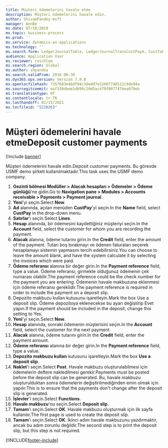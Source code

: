 ```yaml
---
title: Müşteri ödemelerini havale etme
description: Müşteri ödemelerini havale edin.
author: ShivamPandey-msft
manager: AnnBe
ms.date: 07/18/2019
ms.topic: business-process
ms.prod: ''
ms.service: dynamics-ax-applications
ms.technology: ''
ms.search.form: LedgerJournalTable, LedgerJournalTransCustPaym, CustTableLookup
audience: Application User
ms.reviewer: roschlom
ms.search.region: Global
ms.author: shpandey
ms.search.validFrom: 2016-06-30
ms.dyn365.ops.version: Version 7.0.0
ms.openlocfilehash: 7357683e46df04c3dedd7e22607748512c9de94a
ms.sourcegitcommit: eaf330dbee1db96c20d5ac479f007747bea079eb
ms.translationtype: HT
ms.contentlocale: tr-TR
ms.lasthandoff: 02/15/2021
ms.locfileid: "5220263"
---
```

# <a name="deposit-customer-payments"></a><span data-ttu-id="780aa-103">Müşteri ödemelerini havale etme</span><span class="sxs-lookup"><span data-stu-id="780aa-103">Deposit customer payments</span></span>

[!include [banner](../../includes/banner.md)]

<span data-ttu-id="780aa-104">Müşteri ödemelerini havale edin.</span><span class="sxs-lookup"><span data-stu-id="780aa-104">Deposit customer payments.</span></span> <span data-ttu-id="780aa-105">Bu görevde USMF demo şirketi kullanılmaktadır.</span><span class="sxs-lookup"><span data-stu-id="780aa-105">This task uses the USMF demo company.</span></span>

1. <span data-ttu-id="780aa-106">**Gezinti bölmesi Modüller > Alacak hesapları > Ödemeler > Ödeme günlüğü**'ne gidin.</span><span class="sxs-lookup"><span data-stu-id="780aa-106">Go to **Navigation pane > Modules > Accounts receivable > Payments > Payment journal**.</span></span>
2. <span data-ttu-id="780aa-107">**Yeni**'yi seçin.</span><span class="sxs-lookup"><span data-stu-id="780aa-107">Select **New**.</span></span>
3. <span data-ttu-id="780aa-108">**Ad** alanında, açılan menüden **CustPay**'yi seçin.</span><span class="sxs-lookup"><span data-stu-id="780aa-108">In the **Name** field, select **CustPay** in the drop-down menu.</span></span>
4. <span data-ttu-id="780aa-109">**Satırlar**'ı seçin.</span><span class="sxs-lookup"><span data-stu-id="780aa-109">Select **Lines**.</span></span>
5. <span data-ttu-id="780aa-110">**Hesap** alanında, bir ödemesini kaydettiğiniz müşteriyi seçin.</span><span class="sxs-lookup"><span data-stu-id="780aa-110">In the **Account** field, select the customer for whom you are recording the payment.</span></span>
6. <span data-ttu-id="780aa-111">**Alacak** alanına, ödeme tutarını girin.</span><span class="sxs-lookup"><span data-stu-id="780aa-111">In the **Credit** field, enter the amount of the payment.</span></span> <span data-ttu-id="780aa-112">Tutarı boş bırakmayı ve ödenen faturaları seçerek hesaplamayı sistemin yapmasını tercih edebilirsiniz.</span><span class="sxs-lookup"><span data-stu-id="780aa-112">You can choose to leave the amount blank, and have the system calculate it by selecting the invoices which were paid.</span></span>  
7. <span data-ttu-id="780aa-113">**Ödeme referansı** alanına bir değer girin.</span><span class="sxs-lookup"><span data-stu-id="780aa-113">In the **Payment reference** field, type a value.</span></span> <span data-ttu-id="780aa-114">Ödeme referansı, girmekte olduğunuz ödemenin çek numarası olabilir.</span><span class="sxs-lookup"><span data-stu-id="780aa-114">The payment reference could be the check number for the payment you are entering.</span></span> <span data-ttu-id="780aa-115">Ödemenin havale makbuzuna eklenmesi için ödeme referansı gereklidir.</span><span class="sxs-lookup"><span data-stu-id="780aa-115">The payment reference is required in order to include the payment on a deposit slip.</span></span>  
8. <span data-ttu-id="780aa-116">Depozito makbuzu kullan kutusunu işaretleyin.</span><span class="sxs-lookup"><span data-stu-id="780aa-116">Mark the box Use a deposit slip.</span></span> <span data-ttu-id="780aa-117">Ödeme depozitoya eklenecekse bu ayarı değiştirip Evet yapın.</span><span class="sxs-lookup"><span data-stu-id="780aa-117">If the payment should be included in the deposit, change this setting to Yes.</span></span>  
9. <span data-ttu-id="780aa-118">**Yeni**'yi seçin.</span><span class="sxs-lookup"><span data-stu-id="780aa-118">Select **New**.</span></span>
10. <span data-ttu-id="780aa-119">**Hesap** alanında, sonraki ödemenin müşterisini seçin.</span><span class="sxs-lookup"><span data-stu-id="780aa-119">In the **Account** field, select the customer for the next payment.</span></span>
11. <span data-ttu-id="780aa-120">**Alacak** alanına, ödeme tutarını girin.</span><span class="sxs-lookup"><span data-stu-id="780aa-120">In the **Credit** field, enter the payment amount.</span></span>
12. <span data-ttu-id="780aa-121">**Ödeme referansı** alanına bir değer girin.</span><span class="sxs-lookup"><span data-stu-id="780aa-121">In the **Payment reference** field, type a value.</span></span>
13. <span data-ttu-id="780aa-122">**Depozito makbuzu kullan** kutusunu işaretleyin.</span><span class="sxs-lookup"><span data-stu-id="780aa-122">Mark the box **Use a deposit slip**.</span></span>
14. <span data-ttu-id="780aa-123">**Naklet**'i seçin.</span><span class="sxs-lookup"><span data-stu-id="780aa-123">Select **Post**.</span></span> <span data-ttu-id="780aa-124">Havale makbuzu oluşturulabilmesi için ödemelerin deftere nakledilmesi gerekir.</span><span class="sxs-lookup"><span data-stu-id="780aa-124">Payments must be posted before the deposit slip can be generated.</span></span> <span data-ttu-id="780aa-125">Bu, havale makbuzu oluşturulduktan sonra ödemelerin değiştirilmediğinden emin olmak için yapılır.</span><span class="sxs-lookup"><span data-stu-id="780aa-125">This is to ensure that the payments don't change after the deposit slip is generated.</span></span>  
15. <span data-ttu-id="780aa-126">**İşlevler**'i seçin.</span><span class="sxs-lookup"><span data-stu-id="780aa-126">Select **Functions**.</span></span>
16. <span data-ttu-id="780aa-127">**Havale makbuzu**'nu seçin.</span><span class="sxs-lookup"><span data-stu-id="780aa-127">Select **Deposit slip**.</span></span>
17. <span data-ttu-id="780aa-128">**Tamam**'ı seçin.</span><span class="sxs-lookup"><span data-stu-id="780aa-128">Select **OK**.</span></span> <span data-ttu-id="780aa-129">Havale makbuzu oluşturmak için ilk sayfa kullanılır.</span><span class="sxs-lookup"><span data-stu-id="780aa-129">The first page is used to create the deposit slip.</span></span>  
18. <span data-ttu-id="780aa-130">**Tamam**'ı seçin.</span><span class="sxs-lookup"><span data-stu-id="780aa-130">Select **OK**.</span></span> <span data-ttu-id="780aa-131">İkinci adım havale makbuzunu yazdırmaktır, ancak bu adım zorunlu değildir.</span><span class="sxs-lookup"><span data-stu-id="780aa-131">The second step is to print the deposit slip, but this step is not required.</span></span>  



[!INCLUDE[footer-include](../../../includes/footer-banner.md)]